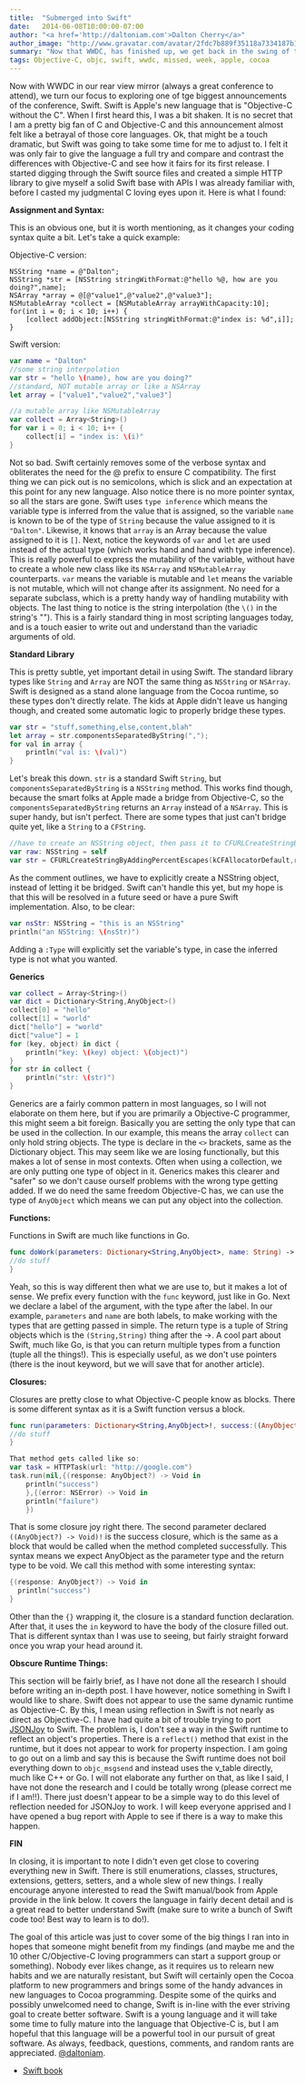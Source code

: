 ```yaml
---
title:  "Submerged into Swift"
date:   2014-06-08T10:00:00-07:00
author: "<a href='http://daltoniam.com'>Dalton Cherry</a>"
author_image: "http://www.gravatar.com/avatar/2fdc7b889f35118a7334187b15c5b957.png?r=x&amp;s=320"
summary: "Now that WWDC, has finished up, we get back in the swing of things with a in depth look at swift."
tags: Objective-C, objc, swift, wwdc, missed, week, apple, cocoa
---
```


Now with WWDC in our rear view mirror (always a great conference to attend), we turn our focus to exploring one of tge biggest announcements of the conference, Swift. Swift is Apple's new language that is "Objective-C without the C". When I first heard this, I was a bit shaken. It is no secret that I am a pretty big fan of C and Objective-C and this announcement almost felt like a betrayal of those core languages. Ok, that might be a touch dramatic, but Swift was going to take some time for me to adjust to. I felt it was only fair to give the language a full try and compare and contrast the differences with Objective-C and see how it fairs for its first release. I started digging through the Swift source files and created a simple HTTP library to give myself a solid Swift base with APIs I was already familiar with, before I casted my judgmental C loving eyes upon it. Here is what I found:

**Assignment and Syntax:**

This is an obvious one, but it is worth mentioning, as it changes your coding syntax quite a bit. Let's take a quick example:

Objective-C version:

```objc
NSString *name = @"Dalton";
NSString *str = [NSString stringWithFormat:@"hello %@, how are you doing?",name];
NSArray *array = @[@"value1",@"value2",@"value3"];
NSMutableArray *collect = [NSMutableArray arrayWithCapacity:10];
for(int i = 0; i < 10; i++) {
    [collect addObject:[NSString stringWithFormat:@"index is: %d",i]];
}
```

Swift version:

```swift
var name = "Dalton"
//some string interpolation
var str = "hello \(name), how are you doing?"
//standard, NOT mutable array or like a NSArray
let array = ["value1","value2","value3"]

//a mutable array like NSMutableArray
var collect = Array<String>()
for var i = 0; i < 10; i++ {
    collect[i] = "index is: \(i)"
}
```

Not so bad. Swift certainly removes some of the verbose syntax and obliterates the need for the @ prefix to ensure C compatibility. The first thing we can pick out is no semicolons, which is slick and an expectation at this point for any new language. Also notice there is no more pointer syntax, so all the stars are gone. Swift uses `type inference` which means the variable type is inferred from the value that is assigned, so the variable `name` is known to be of the type of `String` because the value assigned to it is `"Dalton"`. Likewise, it knows that `array` is an Array because the value assigned to it is `[]`. Next, notice the keywords of `var` and `let` are used instead of the actual type (which works hand and hand with type inference). This is really powerful to express the mutability of the variable, without have to create a whole new class like its `NSArray` and `NSMutableArray` counterparts. `var` means the variable is mutable and `let` means the variable is not mutable, which will not change after its assignment. No need for a separate subclass, which is a pretty handy way of handling mutability with objects. The last thing to notice is the string interpolation (the `\()` in the string's ""). This is a fairly standard thing in most scripting languages today, and is a touch easier to write out and understand than the variadic arguments of old.

**Standard Library**

This is pretty subtle, yet important detail in using Swift. The standard library types like `String` and `Array` are NOT the same thing as `NSString` or `NSArray`. Swift is designed as a stand alone language from the Cocoa runtime, so these types don't directly relate. The kids at Apple didn't leave us hanging though, and created some automatic logic to properly bridge these types.

```swift
var str = "stuff,something,else,content,blah"
let array = str.componentsSeparatedByString(",");
for val in array {
    println("val is: \(val)")
}
```

Let's break this down. `str` is a standard Swift `String`, but `componentsSeparatedByString` is a `NSString` method. This works find though, because the smart folks at Apple made a bridge from Objective-C, so the `componentsSeparatedByString` returns an `Array` instead of a `NSArray`. This is super handy, but isn't perfect. There are some types that just can't bridge quite yet, like a `String` to a `CFString`.

```swift
//have to create an NSString object, then pass it to CFURLCreateStringByAddingPercentEscapes, as it expects a CFString, which only bridges to a NSString currently.
var raw: NSString = self
var str = CFURLCreateStringByAddingPercentEscapes(kCFAllocatorDefault,raw,"[].",":/?&=;+!@#$()',*",CFStringConvertNSStringEncodingToEncoding(NSUTF8StringEncoding))
```

As the comment outlines, we have to explicitly create a NSString object, instead of letting it be bridged. Swift can't handle this yet, but my hope is that this will be resolved in a future seed or have a pure Swift implementation. Also, to be clear:

```swift
var nsStr: NSString = "this is an NSString"
println("an NSString: \(nsStr)")
```

Adding a `:Type` will explicitly set the variable's type, in case the inferred type is not what you wanted.


**Generics**

```swift
var collect = Array<String>()
var dict = Dictionary<String,AnyObject>()
collect[0] = "hello"
collect[1] = "world"
dict["hello"] = "world"
dict["value"] = 1
for (key, object) in dict {
    println("key: \(key) object: \(object)")
}
for str in collect {
    println("str: \(str)")
}
```

Generics are a fairly common pattern in most languages, so I will not elaborate on them here, but if you are primarily a Objective-C programmer, this might seem a bit foreign. Basically you are setting the only type that can be used in the collection. In our example, this means the array `collect` can only hold string objects. The type is declare in the `<>` brackets, same as the Dictionary object. This may seem like we are losing functionally, but this makes a lot of sense in most contexts. Often when using a collection, we are only putting one type of object in it. Generics makes this clearer and "safer" so we don't cause ourself problems with the wrong type getting added. If we do need the same freedom Objective-C has, we can use the type of `AnyObject` which means we can put any object into the collection.

**Functions:**

Functions in Swift are much like functions in Go.

```swift
func doWork(parameters: Dictionary<String,AnyObject>, name: String) -> (String,String) {
//do stuff
}
```

Yeah, so this is way different then what we are use to, but it makes a lot of sense. We prefix every function with the `func` keyword, just like in Go. Next we declare a label of the argument, with the type after the label. In our example, `parameters` and `name` are both labels, to make working with the types that are getting passed in simple. The return type is a tuple of String objects which is the `(String,String)` thing after the ->. A cool part about Swift, much like Go, is that you can return multiple types from a function (tuple all the things!). This is especially useful, as we don't use pointers (there is the inout keyword, but we will save that for another article).

**Closures:**

Closures are pretty close to what Objective-C people know as blocks. There is some different syntax as it is a Swift function versus a block.

```swift
func run(parameters: Dictionary<String,AnyObject>!, success:((AnyObject?) -> Void)!, failure:((NSError) -> Void)!) {
//do stuff
}

That method gets called like so:
var task = HTTPTask(url: "http://google.com")
task.run(nil,{(response: AnyObject?) -> Void in
    println("success")
    },{(error: NSError) -> Void in
    println("failure")
    })
```

That is some closure joy right there. The second parameter declared `((AnyObject?) -> Void)!` is the success closure, which is the same as a block that would be called when the method completed successfully. This syntax means we expect AnyObject as the parameter type and the return type to be void. We call this method with some interesting syntax:

```swift
{(response: AnyObject?) -> Void in
  println("success")
}
```
Other than the `{}` wrapping it, the closure is a standard function declaration. After that, it uses the `in` keyword to have the body of the closure filled out. That is different syntax than I was use to seeing, but fairly straight forward once you wrap your head around it.

**Obscure Runtime Things:**

This section will be fairly brief, as I have not done all the research I should before writing an in-depth post. I have however, notice something in Swift I would like to share. Swift does not appear to use the same dynamic runtime as Objective-C. By this, I mean using reflection in Swift is not nearly as direct as Objective-C. I have had quite a bit of trouble trying to port [JSONJoy](https://github.com/daltoniam/JSONJoy) to Swift. The problem is, I don't see a way in the Swift runtime to reflect an object's properties. There is a `reflect()` method that exist in the runtime, but it does not appear to work for property inspection. I am going to go out on a limb and say this is because the Swift runtime does not boil everything down to `objc_msgsend` and instead uses the v_table directly, much like C++ or Go. I will not elaborate any further on that, as like I said, I have not done the research and I could be totally wrong (please correct me if I am!!). There just doesn't appear to be a simple way to do this level of reflection needed for JSONJoy to work. I will keep everyone apprised and I have opened a bug report with Apple to see if there is a way to make this happen.


**FIN**

In closing, it is important to note I didn't even get close to covering everything new in Swift. There is still enumerations, classes, structures, extensions, getters, setters, and a whole slew of new things. I really encourage anyone interested to read the Swift manual/book from Apple provide in the link below. It covers the language in fairly decent detail and is a great read to better understand Swift (make sure to write a bunch of Swift code too! Best way to learn is to do!).

The goal of this article was just to cover some of the big things I ran into in hopes that someone might benefit from my findings (and maybe me and the 10 other C/Objective-C loving programmers can start a support group or something). Nobody ever likes change, as it requires us to relearn new habits and we are naturally resistant, but Swift will certainly open the Cocoa platform to new programmers and brings some of the handy advances in new languages to Cocoa programming. Despite some of the quirks and possibly unwelcomed need to change, Swift is in-line with the ever striving goal to create better software. Swift is a young language and it will take some time to fully mature into the language that Objective-C is, but I am hopeful that this language will be a powerful tool in our pursuit of great software. As always, feedback, questions, comments, and random rants are appreciated. [@daltoniam](https://twitter.com/daltoniam).

- [Swift book](https://itunes.apple.com/us/book/swift-programming-language/id881256329?mt=11)



